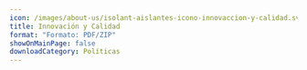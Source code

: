 ```yaml
---
icon: /images/about-us/isolant-aislantes-icono-innovaccion-y-calidad.svg
title: Innovación y Calidad
format: "Formato: PDF/ZIP"
showOnMainPage: false
downloadCategory: Políticas
---
```


